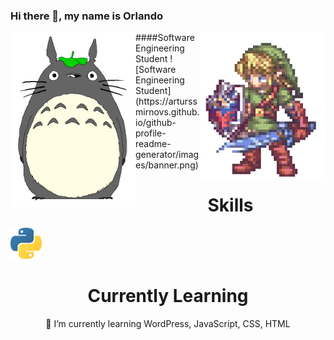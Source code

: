 
### Hi there 👋, my name is Orlando
<img src="https://github.com/phenomhunter/phenomhunter/blob/main/sprites/FreePiercingHamster-max-1mb.gif" width="200" align="left" />
<img src="https://github.com/phenomhunter/phenomhunter/blob/main/sprites/linkZelda.gif" width="200" align="right"/>
####Software Engineering Student
![Software Engineering Student](https://arturssmirnovs.github.io/github-profile-readme-generator/images/banner.png)


<h1 align="center"> Skills </h1>
<img src="https://github.com/phenomhunter/phenomhunter/blob/main/images/python_logo.png" width="50"/>
<h1 align="center"> Currently Learning </h1> 
<p align="center">🌱 I’m currently learning WordPress, JavaScript, CSS, HTML </p>





